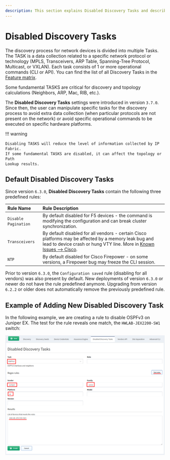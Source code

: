 ```yaml
---
description: This section explains Disabled Discovery Tasks and describes those default ones.
---
```


# Disabled Discovery Tasks

The discovery process for network devices is divided into multiple Tasks.
The TASK is a data collection related to a specific network protocol or
technology (MPLS, Transceivers, ARP Table, Spanning-Tree Protocol,
Multicast, or VXLAN). Each task consists of 1 or more operational
commands (CLI or API). You can find the list of all Discovery Tasks
in the [Feature matrix](https://matrix.ipfabric.io).

Some fundamental TASKS are critical for discovery and topology calculations
(Neighbors, ARP, Mac, RIB, etc.).

The **Disabled Discovery Tasks** settings were introduced in version `3.7.0`.
Since then, the user can manipulate specific tasks for the discovery process
to avoid extra data collection (when particular protocols are not
present on the network) or avoid specific operational commands to be
executed on specific hardware platforms.

!!! warning

    Disabling TASKS will reduce the level of information collected by IP Fabric.
    If some fundamental TASKS are disabled, it can affect the topology or Path
    Lookup results.

## Default Disabled Discovery Tasks

Since version `6.3.0`, **Disabled Discovery Tasks** contain the following three
predefined rules:

| **Rule Name**        | **Rule Description**                                                                                                   |
| :------------------- | :--------------------------------------------------------------------------------------------------------------------- |
| `Disable Pagination` | By default disabled for F5 devices - the command is modifying the configuration and can break cluster synchronization. |
| `Transceivers`       | By default disabled for all vendors - certain Cisco platforms may be affected by a memory leak bug and lead to device crash or hung VTY line. More in [Known Issues --> Cisco](../../../support/known_issues/Vendors/cisco/index.md). |
| `NTP`                | By default disabled for Cisco Firepower - on some versions, a Firepower bug may freeze the CLI session.                |

Prior to version `6.3.0`, the `Configuration saved` rule (disabling for all
vendors) was also present by default. New deployments of version `6.3.0` or
newer do not have the rule predefined anymore. Upgrading from version `6.2.2`
or older does not automatically remove the previously predefined rule.

## Example of Adding New Disabled Discovery Task

In the following example, we are creating a rule to disable OSPFv3 on
Juniper EX. The test for the rule reveals one match, the
`HWLAB-JEX2200-SW1` switch:

![Example](disabled_discovery_tasks_example.png)
